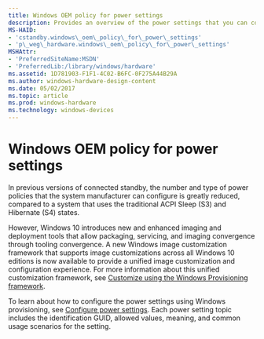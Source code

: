 ```yaml
---
title: Windows OEM policy for power settings
description: Provides an overview of the power settings that you can configure in Windows 10.
MS-HAID:
- 'cstandby.windows\_oem\_policy\_for\_power\_settings'
- 'p\_weg\_hardware.windows\_oem\_policy\_for\_power\_settings'
MSHAttr:
- 'PreferredSiteName:MSDN'
- 'PreferredLib:/library/windows/hardware'
ms.assetid: 1D781903-F1F1-4C02-B6FC-0F275A44B29A
ms.author: windows-hardware-design-content
ms.date: 05/02/2017
ms.topic: article
ms.prod: windows-hardware
ms.technology: windows-devices
---
```


# Windows OEM policy for power settings


In previous versions of connected standby, the number and type of power policies that the system manufacturer can configure is greatly reduced, compared to a system that uses the traditional ACPI Sleep (S3) and Hibernate (S4) states.

However, Windows 10 introduces new and enhanced imaging and deployment tools that allow packaging, servicing, and imaging convergence through tooling convergence. A new Windows image customization framework that supports image customizations across all Windows 10 editions is now available to provide a unified image customization and configuration experience. For more information about this unified customization framework, see [Customize using the Windows Provisioning framework](https://msdn.microsoft.com/library/windows/hardware/dn898375.aspx).

To learn about how to configure the power settings using Windows provisioning, see [Configure power settings](https://msdn.microsoft.com/library/windows/hardware/mt608264). Each power setting topic includes the identification GUID, allowed values, meaning, and common usage scenarios for the setting.

 

 






